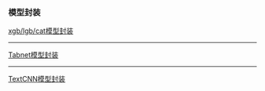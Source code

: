 ### 模型封装

[xgb/lgb/cat模型封装](I_Model/集成学习模型/提升算法_boosting/models)

***

[Tabnet模型封装](I_Model/other_AI_model/tabnet/models)

***

[TextCNN模型封装](I_Model/核心深度学习模型/卷积神经网络CNN/torch实现常见卷积神经网络/TextCNN/models)
